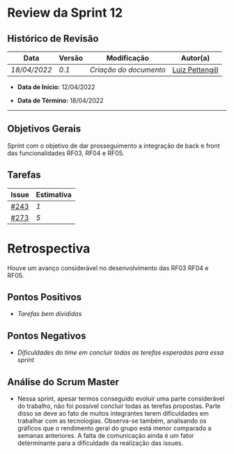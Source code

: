 # Review da Sprint 12

## Histórico de Revisão
| Data | Versão | Modificação | Autor(a) |
| --- | --- | --- | --- |
| _18/04/2022_ | _0.1_ | _Criação do documento_ | [Luiz Pettengill](https://github.com/LuizPettengill) |

- **Data de Início:** 12/04/2022

- **Data de Término:** 18/04/2022

---

## Objetivos Gerais
Sprint com o objetivo de dar prosseguimento a integração de back e front das funcionalidades RF03, RF04 e RF05.

## Tarefas
|**Issue** | **Estimativa** |
| --- | --- |
| [#243](https://github.com/fga-eps-mds/2021.2-Sigaa-Plus/issues/243) |  _1_ |
| [#273](https://github.com/fga-eps-mds/2021.2-Sigaa-Plus/issues/273) |  _5_ |


# Retrospectiva

Houve um avanço considerável no desenvolvimento das RF03 RF04 e RF05.

## Pontos Positivos
- _Tarefas bem divididas_

## Pontos Negativos
- _Dificuldades do time em concluir todas as terefas esperadas para essa sprint_

## Análise do Scrum Master

- Nessa sprint, apesar termos conseguido evoluir uma parte considerável do trabalho, não foi possível concluír todas as terefas propostas. Parte disso se deve ao fato de muitos integrantes terem dificuldades em trabalhar com as tecnologias. Observa-se também, analisando os gráficos que o rendimento geral do grupo está menor comparado a semanas anteriores. A falta de comunicação ainda é um fator determinante para a dificuldade da realização das issues. 